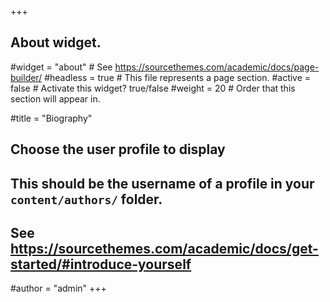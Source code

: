 +++
## About widget.
#widget = "about"  # See https://sourcethemes.com/academic/docs/page-builder/
#headless = true  # This file represents a page section.
#active = false  # Activate this widget? true/false
#weight = 20  # Order that this section will appear in.

#title = "Biography"

## Choose the user profile to display
## This should be the username of a profile in your `content/authors/` folder.
## See https://sourcethemes.com/academic/docs/get-started/#introduce-yourself
#author = "admin"
+++
